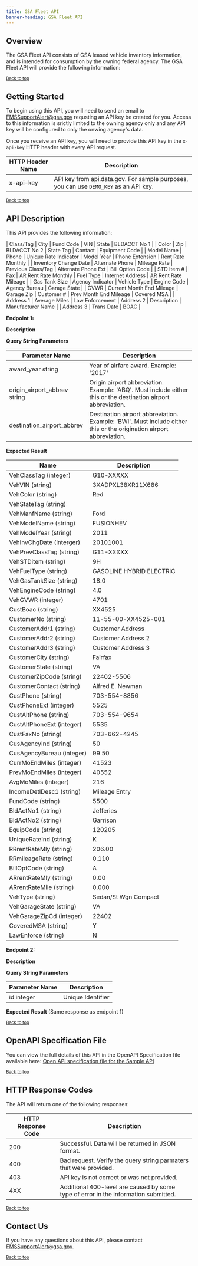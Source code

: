```yaml
---
title: GSA Fleet API
banner-heading: GSA Fleet API
---
```



## Overview

The GSA Fleet API consists of GSA leased vehicle inventory information, and is intended for consumption by the owning federal agency.  The GSA Fleet API will provide the following information: 


<p><small><a href="#">Back to top</a></small></p>

## Getting Started

To begin using this API, you will need to send an email to FMSSupportAlert@gsa.gov requsting an API key be created for you.  Access to this information is srictly limited to the owning agency only and any API key will be configured to only the onwing agency's data.  

Once you receive an API key, you will need to provide this API key in the `x-api-key` HTTP header with every API request.

| HTTP Header Name | Description |
| ---- | ----------- |
| x-api-key | API key from api.data.gov.  For sample purposes, you can use `DEMO_KEY` as an API key. |




<p><small><a href="#">Back to top</a></small></p>

## API Description



This API provides the following information:

| Class/Tag |	City | Fund Code | VIN | State |	BLDACCT No 1 |
| Color | Zip | BLDACCT No 2 | State Tag |	Contact	| Equipment Code | 
| Model Name | Phone |	Unique Rate Indicator | Model Year |	Phone Extension |	Rent Rate Monthly | 
| Inventory Change Date | Alternate Phone |	Mileage Rate | Previous Class/Tag |	Alternate Phone Ext |	Bill Option Code | 
| STD Item # | Fax |	AR Rent Rate Monthly | Fuel Type |	Internet Address |	AR Rent Rate Mileage |
| Gas Tank Size |	Agency Indicator |	Vehicle Type | Engine Code |	Agency Bureau |	Garage State | 
| GVWR | Current Month End Mileage |	Garage Zip | Customer # |	Prev Month End Mileage | Covered MSA | 
| Address 1 | Average Miles |	Law Enforcement | Address 2 |	Description |	Manufacturer Name | 
| Address 3 |	Trans Date |	BOAC |








**Endpoint 1:** 

**Description**   

**Query String Parameters**

| Parameter Name | Description |
| ---- | ----------- |
| award_year string | Year of airfare award. Example: '2017' |
| origin_airport_abbrev string | Origin airport abbreviation. Example: 'ABQ'. Must include either this or the destination airport abbreviation. |
| destination_airport_abbrev | Destination airport abbreviation. Example: 'BWI'. Must include either this or the origination airport abbreviation. |

**Expected Result**

| Name  | Description |
| ---- | ----------- |
| VehClassTag (integer) | G10-XXXXX |
| VehVIN (string) | 3XADPXL38XR11X686 |
| VehColor (string) | Red |
| VehStateTag (string) |  |
| VehManfName (string) | Ford |
| VehModelName (string) | FUSIONHEV |
| VehModelYear (string) | 2011 |
| VehInvChgDate (interger) | 20101001 |
| VehPrevClassTag (string) | G11-XXXXX |
| VehSTDitem (string) | 9H |
| VehFuelType (string) | GASOLINE HYBRID ELECTRIC |
| VehGasTankSize (string) | 18.0 |
| VehEngineCode (string) | 4.0 |
| VehGVWR (integer) | 4701 |
| CustBoac (string) | XX4525 |
| CustomerNo (string) | 11-55-00-XX4525-001 |
| CustomerAddr1 (string) | Customer Address |
| CustomerAddr2 (string) | Customer Address 2 |
| CustomerAddr3 (string) | Customer Address 3 |
| CustomerCity (string) | Fairfax |
| CustomerState (string) | VA |
| CustomerZipCode (string) | 22402-5506 |
| CustomerContact (string) | Alfred E. Newman |
| CustPhone (string) | 703-554-8856 |
| CustPhoneExt (integer) | 5525 |
| CustAltPhone (string) | 703-554-9654 |
| CustAltPhoneExt (integer) | 5535 |
| CustFaxNo (string) | 703-662-4245 |
| CusAgencyInd (string) | 50 |
| CusAgencyBureau (integer) | 99 50 |
| CurrMoEndMiles (integer) | 41523 |
| PrevMoEndMiles (integer) | 40552 |
| AvgMoMiles (integer) | 216 |
| IncomeDetlDesc1 (string) | Mileage Entry |
| FundCode (string) | 5500 |
| BldActNo1 (string) | Jefferies |
| BldActNo2 (string) | Garrison  |
| EquipCode (string) | 120205 |
| UniqueRateInd (string) | K |
| RRrentRateMly (string) | 206.00 |
| RRmileageRate (string) | 0.110 |
| BillOptCode (string) | A |
| ARrentRateMly (string) | 0.00 |
| ARrentRateMile (string) | 0.000 |
| VehType (string) | Sedan/St Wgn Compact |
| VehGarageState (string) | VA |
| VehGarageZipCd (integer) | 22402 |
| CoveredMSA (string) | Y |
| LawEnforce (string) | N |




**Endpoint 2:** 

**Description**   

**Query String Parameters**

| Parameter Name | Description |
| ---- | ----------- |
| id integer | Unique Identifier |

**Expected Result**
(Same response as endpoint 1)

<p><small><a href="#">Back to top</a></small></p>

## OpenAPI Specification File

You can view the full details of this API in the OpenAPI Specification file available here:
<a href="v1/openapi.yaml">Open API specification file for the Sample API</a>

<p><small><a href="#">Back to top</a></small></p>

## HTTP Response Codes

The API will return one of the following responses:

| HTTP Response Code | Description |
| ---- | ----------- |
| 200 | Successful. Data will be returned in JSON format. |
| 400 | Bad request. Verify the query string parmaters that were provided. |
| 403 | API key is not correct or was not provided. |
| 4XX | Additional 400-level are caused by some type of error in the information submitted. |

<p><small><a href="#">Back to top</a></small></p>


## Contact Us

If you have any questions about this API, please contact FMSSupportAlert@gsa.gov.

<p><small><a href="#">Back to top</a></small></p>
